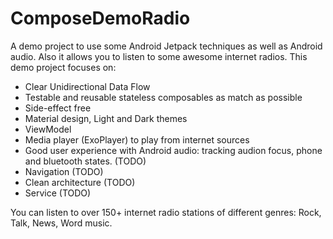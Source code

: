 # ComposeDemoRadio

A demo project to use some Android Jetpack techniques as well as Android audio.
Also it allows you to listen to some awesome internet radios.
This demo project focuses on:
- Clear Unidirectional Data Flow
- Testable and reusable stateless composables as match as possible
- Side-effect free
- Material design, Light and Dark themes
- ViewModel
- Media player (ExoPlayer) to play from internet sources 
- Good user experience with Android audio: tracking audion focus, phone and bluetooth states. (TODO)
- Navigation (TODO)
- Clean architecture (TODO)
- Service (TODO)

You can listen to over 150+ internet radio stations of different genres: Rock, Talk, News,  Word music.

